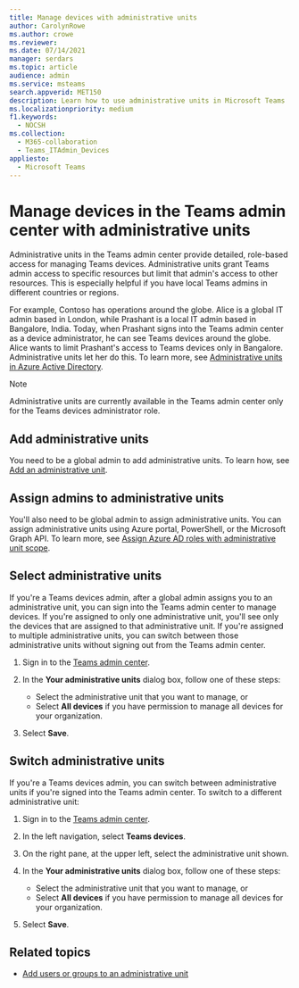 ```yaml
---
title: Manage devices with administrative units
author: CarolynRowe
ms.author: crowe
ms.reviewer: 
ms.date: 07/14/2021
manager: serdars
ms.topic: article
audience: admin
ms.service: msteams
search.appverid: MET150
description: Learn how to use administrative units in Microsoft Teams
ms.localizationpriority: medium
f1.keywords: 
  - NOCSH
ms.collection: 
  - M365-collaboration
  - Teams_ITAdmin_Devices
appliesto: 
  - Microsoft Teams
---
```


# Manage devices in the Teams admin center with administrative units

Administrative units in the Teams admin center provide detailed, role-based access for managing Teams devices. Administrative units grant Teams admin access to specific resources but limit that admin's access to other resources. This is especially helpful if you have local Teams admins in different countries or regions.

For example, Contoso has operations around the globe. Alice is a global IT admin based in London, while Prashant is a local IT admin based in Bangalore, India. Today, when Prashant signs into the Teams admin center as a device administrator, he can see Teams devices around the globe. Alice wants to limit Prashant's access to Teams devices only in Bangalore. Administrative units let her do this. To learn more, see [Administrative units in Azure Active Directory](/azure/active-directory/roles/administrative-units).

> [!NOTE]
> Administrative units are currently available in the Teams admin center only for the Teams devices administrator role.

## Add administrative units

You need to be a global admin to add administrative units. To learn how, see [Add an administrative unit](/azure/active-directory/roles/admin-units-manage#add-an-administrative-unit).

## Assign admins to administrative units

You'll also need to be global admin to assign administrative units. You can assign administrative units using Azure portal, PowerShell, or the Microsoft Graph API. To learn more, see [Assign Azure AD roles with administrative unit scope](/azure/active-directory/roles/admin-units-assign-roles).

## Select administrative units

If you're a Teams devices admin, after a global admin assigns you to an administrative unit, you can sign into the Teams admin center to manage devices. If you're assigned to only one administrative unit, you'll see only the devices that are assigned to that administrative unit. If you're assigned to multiple administrative units, you can switch between those administrative units without signing out from the Teams admin center. 

1. Sign in to the [Teams admin center](https://go.microsoft.com/fwlink/p/?linkid=2024339).

2. In the **Your administrative units** dialog box, follow one of these steps:
    - Select the administrative unit that you want to manage, or 
    - Select **All devices** if you have permission to manage all devices for your organization.

3. Select **Save**.

## Switch administrative units

If you're a Teams devices admin, you can switch between administrative units if you're signed into the Teams admin center. To switch to a different administrative unit:

1. Sign in to the [Teams admin center](https://go.microsoft.com/fwlink/p/?linkid=2024339).

2. In the left navigation, select **Teams devices**.

3. On the right pane, at the upper left, select the administrative unit shown.

4. In the **Your administrative units** dialog box, follow one of these steps:
    - Select the administrative unit that you want to manage, or 
    - Select **All devices** if you have permission to manage all devices for your organization.

5. Select **Save**.

## Related topics

- [Add users or groups to an administrative unit](/azure/active-directory/roles/admin-units-members-add)
